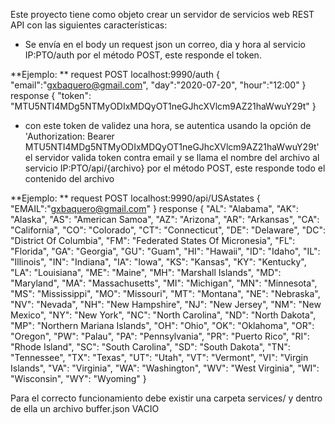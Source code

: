 
Este proyecto tiene como objeto crear un servidor de servicios web REST API con las siguientes características:

- Se envía en el body un request json un correo, dia y hora al servicio IP:PTO/auth por el método POST, este responde el token.

**Ejemplo: **
request 
POST localhost:9990/auth 
{ "email":"gxbaquero@gmail.com", "day":"2020-07-20", "hour":"12:00" } 
response 
{ "token": "MTU5NTI4MDg5NTMyODIxMDQyOT1neGJhcXVlcm9AZ21haWwuY29t" }

- con este token de validez una hora, se autentica usando la opción de 'Authorization: Bearer MTU5NTI4MDg5NTMyODIxMDQyOT1neGJhcXVlcm9AZ21haWwuY29t' el servidor valida token contra email y se llama el nombre del archivo al servicio IP:PTO/api/{archivo} por el método POST, este responde todo el contenido del archivo 

**Ejemplo: **
request 
POST localhost:9990/api/USAstates 
{ "EMAIL":"gxbaquero@gmail.com" } 
response 
{ "AL": "Alabama", "AK": "Alaska", "AS": "American Samoa", "AZ": "Arizona", "AR": "Arkansas", "CA": "California", "CO": "Colorado", "CT": "Connecticut", "DE": "Delaware", "DC": "District Of Columbia", "FM": "Federated States Of Micronesia", "FL": "Florida", "GA": "Georgia", "GU": "Guam", "HI": "Hawaii", "ID": "Idaho", "IL": "Illinois", "IN": "Indiana", "IA": "Iowa", "KS": "Kansas", "KY": "Kentucky", "LA": "Louisiana", "ME": "Maine", "MH": "Marshall Islands", "MD": "Maryland", "MA": "Massachusetts", "MI": "Michigan", "MN": "Minnesota", "MS": "Mississippi", "MO": "Missouri", "MT": "Montana", "NE": "Nebraska", "NV": "Nevada", "NH": "New Hampshire", "NJ": "New Jersey", "NM": "New Mexico", "NY": "New York", "NC": "North Carolina", "ND": "North Dakota", "MP": "Northern Mariana Islands", "OH": "Ohio", "OK": "Oklahoma", "OR": "Oregon", "PW": "Palau", "PA": "Pennsylvania", "PR": "Puerto Rico", "RI": "Rhode Island", "SC": "South Carolina", "SD": "South Dakota", "TN": "Tennessee", "TX": "Texas", "UT": "Utah", "VT": "Vermont", "VI": "Virgin Islands", "VA": "Virginia", "WA": "Washington", "WV": "West Virginia", "WI": "Wisconsin", "WY": "Wyoming" }

Para el correcto funcionamiento debe existir una carpeta services/ y dentro de ella un archivo buffer.json VACIO
